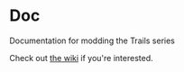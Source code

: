 # Doc
Documentation for modding the Trails series

Check out [the wiki](https://github.com/Trails-Research-Group/Doc/wiki) if you're interested.
